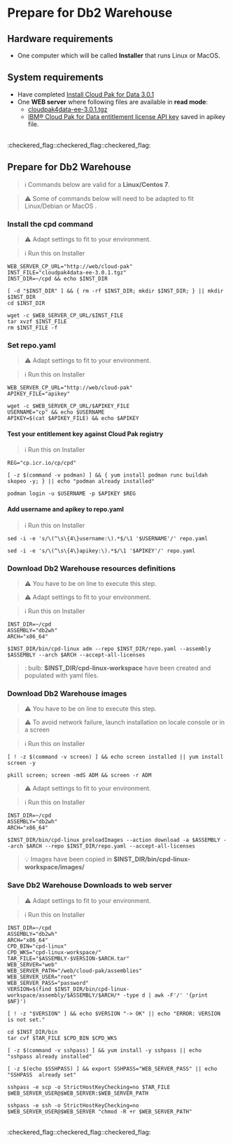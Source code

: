 # Prepare for Db2 Warehouse

## Hardware requirements

-  One computer which will be called **Installer** that runs Linux or MacOS.

## System requirements

- Have completed  [Install Cloud Pak for Data 3.0.1](https://github.com/bpshparis/sandbox/blob/master/Install-Cloud-Pak-for-Data-3.0.1.md#install-cloud-pak-for-data-301)
- One **WEB server** where following files are available in **read mode**:
  - [cloudpak4data-ee-3.0.1.tgz](https://github.com/IBM/cpd-cli/releases/download/cpd-3.0.1/cloudpak4data-ee-3.0.1.tgz)
  - [IBM® Cloud Pak for Data entitlement license API key](https://myibm.ibm.com/products-services/containerlibrary) saved in apikey file.

<br>
:checkered_flag::checkered_flag::checkered_flag:
<br>

## Prepare for Db2 Warehouse

> :information_source: Commands below are valid for a **Linux/Centos 7**.

> :warning: Some of commands below will need to be adapted to fit Linux/Debian or MacOS .

### Install the cpd command

> :warning: Adapt settings to fit to your environment.

> :information_source: Run this on Installer

```
WEB_SERVER_CP_URL="http://web/cloud-pak"
INST_FILE="cloudpak4data-ee-3.0.1.tgz"
INST_DIR=~/cpd && echo $INST_DIR
```

```
[ -d "$INST_DIR" ] && { rm -rf $INST_DIR; mkdir $INST_DIR; } || mkdir $INST_DIR
cd $INST_DIR

wget -c $WEB_SERVER_CP_URL/$INST_FILE
tar xvzf $INST_FILE
rm $INST_FILE -f
```

### Set repo.yaml

> :warning: Adapt settings to fit to your environment.

> :information_source: Run this on Installer 

```
WEB_SERVER_CP_URL="http://web/cloud-pak"
APIKEY_FILE="apikey"
```

```
wget -c $WEB_SERVER_CP_URL/$APIKEY_FILE
USERNAME="cp" && echo $USERNAME
APIKEY=$(cat $APIKEY_FILE) && echo $APIKEY

```

#### Test your entitlement key against Cloud Pak registry

> :information_source: Run this on Installer 

```
REG="cp.icr.io/cp/cpd"
```

```
[ -z $(command -v podman) ] && { yum install podman runc buildah skopeo -y; } || echo "podman already installed"

podman login -u $USERNAME -p $APIKEY $REG
```

#### Add username and apikey to repo.yaml

> :information_source: Run this on Installer

```
sed -i -e 's/\(^\s\{4\}username:\).*$/\1 '$USERNAME'/' repo.yaml

sed -i -e 's/\(^\s\{4\}apikey:\).*$/\1 '$APIKEY'/' repo.yaml
```

### Download  Db2 Warehouse resources definitions

> :warning: You have to be on line to execute this step.

> :warning: Adapt settings to fit to your environment.

> :information_source: Run this on Installer 

```
INST_DIR=~/cpd
ASSEMBLY="db2wh"
ARCH="x86_64"
```

```
$INST_DIR/bin/cpd-linux adm --repo $INST_DIR/repo.yaml --assembly $ASSEMBLY --arch $ARCH --accept-all-licenses 
```

> : bulb:  **$INST_DIR/cpd-linux-workspace** have been created and populated with yaml files.

### Download Db2 Warehouse images

> :warning: You have to be on line to execute this step.

> :warning: To avoid network failure, launch installation on locale console or in a screen

> :information_source: Run this on Installer

```
[ ! -z $(command -v screen) ] && echo screen installed || yum install screen -y

pkill screen; screen -mdS ADM && screen -r ADM
```

> :warning: Adapt settings to fit to your environment.

> :information_source: Run this on Installer

```
INST_DIR=~/cpd
ASSEMBLY="db2wh"
ARCH="x86_64"
```

```
$INST_DIR/bin/cpd-linux preloadImages --action download -a $ASSEMBLY --arch $ARCH --repo $INST_DIR/repo.yaml --accept-all-licenses
```

> :bulb:  Images have been copied in **$INST_DIR/bin/cpd-linux-workspace/images/**

### Save Db2 Warehouse Downloads to web server

> :warning: Adapt settings to fit to your environment.

> :information_source: Run this on Installer

```
INST_DIR=~/cpd
ASSEMBLY="db2wh"
ARCH="x86_64"
CPD_BIN="cpd-linux"
CPD_WKS="cpd-linux-workspace/"
TAR_FILE="$ASSEMBLY-$VERSION-$ARCH.tar"
WEB_SERVER="web"
WEB_SERVER_PATH="/web/cloud-pak/assemblies"
WEB_SERVER_USER="root"
WEB_SERVER_PASS="password"
VERSION=$(find $INST_DIR/bin/cpd-linux-workspace/assembly/$ASSEMBLY/$ARCH/* -type d | awk -F'/' '{print $NF}')

[ ! -z "$VERSION" ] && echo $VERSION "-> OK" || echo "ERROR: VERSION is not set."
```

```
cd $INST_DIR/bin
tar cvf $TAR_FILE $CPD_BIN $CPD_WKS

[ -z $(command -v sshpass) ] && yum install -y sshpass || echo "sshpass already installed"

[ -z $(echo $SSHPASS) ] && export SSHPASS="WEB_SERVER_PASS" || echo "SSHPASS  already set"

sshpass -e scp -o StrictHostKeyChecking=no $TAR_FILE $WEB_SERVER_USER@$WEB_SERVER:$WEB_SERVER_PATH

sshpass -e ssh -o StrictHostKeyChecking=no $WEB_SERVER_USER@$WEB_SERVER "chmod -R +r $WEB_SERVER_PATH"

```
<br>
:checkered_flag::checkered_flag::checkered_flag:
<br>

